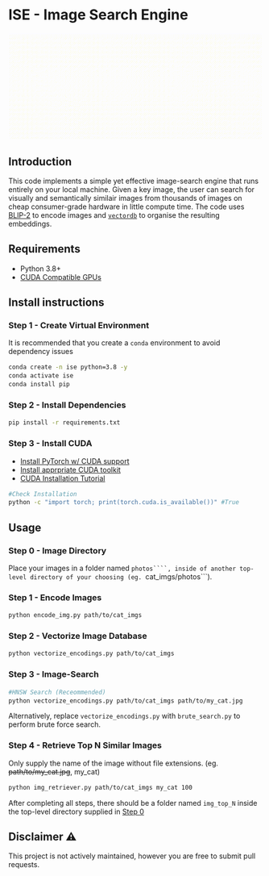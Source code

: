 # ISE - Image Search Engine
<p align="center">
  <img src="readme_imgs/overview.gif" alt="Overview of how Image Search Engines Work" width="600"/>
</p>

## Introduction
This code implements a simple yet effective image-search engine that runs entirely on your local machine. Given a key image, the user can search for visually and semantically similair images from thousands of images on cheap consumer-grade hardware in little compute time. The code uses [BLIP-2](https://github.com/salesforce/LAVIS/tree/main/projects/blip2) to encode images and [```vectordb```](https://github.com/jina-ai/vectordb) to organise the resulting embeddings. 

## Requirements
<ul>
  <li>Python 3.8+</li>
  <li><a href="https://developer.nvidia.com/cuda-gpus" target="_blank">CUDA Compatible GPUs</a></li>
</ul>

## Install instructions

### Step 1 - Create Virtual Environment
It is recommended that you create a `conda` environment to avoid dependency issues
```bash
conda create -n ise python=3.8 -y
conda activate ise
conda install pip
```

### Step 2 - Install Dependencies
```bash
pip install -r requirements.txt
```

### Step 3 - Install CUDA
<ul>
  <li><a href="https://pytorch.org/get-started/locally/" target="_blank">Install PyTorch w/ CUDA support</a></li>
  <li><a href="https://developer.nvidia.com/cuda-downloads" target="_blank">Install apprpriate CUDA toolkit</a></li>
  <li><a href="https://developer.nvidia.com/cuda-downloads](https://medium.com/@harunijaz/a-step-by-step-guide-to-installing-cuda-with-pytorch-in-conda-on-windows-verifying-via-console-9ba4cd5ccbef" target="_blank">CUDA Installation Tutorial</a></li>
</ul>

```bash
#Check Installation
python -c "import torch; print(torch.cuda.is_available())" #True
```

## Usage

### Step 0 - Image Directory
Place your images in a folder named ```photos````, inside of another top-level directory of your choosing (eg. ```cat_imgs/photos```).

### Step 1 - Encode Images
```bash
python encode_img.py path/to/cat_imgs
```

### Step 2 - Vectorize Image Database
```bash
python vectorize_encodings.py path/to/cat_imgs
```

### Step 3 - Image-Search 
```bash
#HNSW Search (Receommended)
python vectorize_encodings.py path/to/cat_imgs path/to/my_cat.jpg
```
Alternatively, replace ```vectorize_encodings.py``` with ```brute_search.py``` to perform brute force search.

### Step 4 - Retrieve Top N Similar Images
Only supply the name of the image without file extensions. (eg. <s>path/to/my_cat.jpg</s>, my_cat)
```bash
python img_retriever.py path/to/cat_imgs my_cat 100
```

After completing all steps, there should be a folder named ```img_top_N``` inside the top-level directory supplied in [Step 0](#step-0---image-directory)

## Disclaimer ⚠
This project is not actively maintained, however you are free to submit pull requests.
